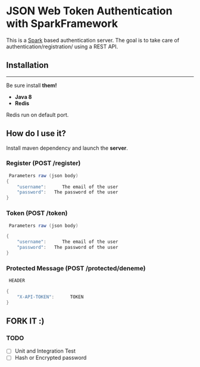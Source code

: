JSON Web Token Authentication with SparkFramework 
==============

This is a [Spark](http://sparkjava.com/) based authentication server. The goal is to take care of
authentication/registration/ using a REST API.

## Installation
------------
Be sure install **them!**
- **Java 8**
- **Redis**

Redis run on default port.

## How do I use it?

Install maven dependency and launch the **server**.

### Register (POST /register)
```java
 Parameters raw (json body)
{
    "username":      The email of the user 
    "password":   The password of the user
}
```

### Token (POST /token)
```java
 Parameters raw (json body)

{
    "username":      The email of the user 
    "password":   The password of the user
}
```

### Protected Message (POST /protected/deneme)
```java
 HEADER

{
    "X-API-TOKEN":      TOKEN 
}
```

## FORK IT :)


### TODO
- [ ] Unit and Integration Test
- [ ] Hash or Encrypted password
